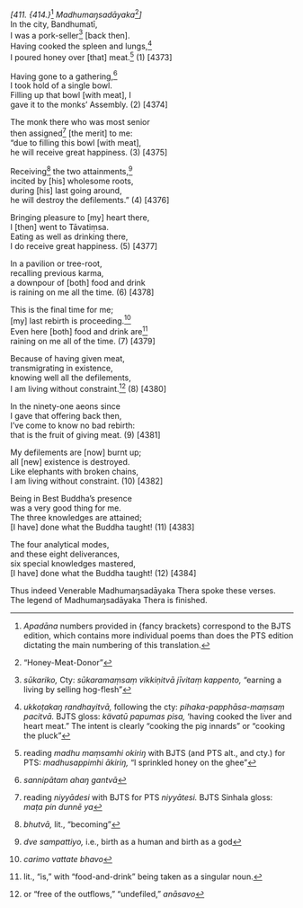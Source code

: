 *\[411. {414.}*[^1] *Madhumaŋsadāyaka*[^2]*\]*  
In the city, Bandhumatī,  
I was a pork-seller[^3] \[back then\].  
Having cooked the spleen and lungs,[^4]  
I poured honey over \[that\] meat.[^5] (1) \[4373\]

Having gone to a gathering,[^6]  
I took hold of a single bowl.  
Filling up that bowl \[with meat\], I  
gave it to the monks’ Assembly. (2) \[4374\]

The monk there who was most senior  
then assigned[^7] \[the merit\] to me:  
“due to filling this bowl \[with meat\],  
he will receive great happiness. (3) \[4375\]

Receiving[^8] the two attainments,[^9]  
incited by \[his\] wholesome roots,  
during \[his\] last going around,  
he will destroy the defilements.” (4) \[4376\]

Bringing pleasure to \[my\] heart there,  
I \[then\] went to Tāvatiṃsa.  
Eating as well as drinking there,  
I do receive great happiness. (5) \[4377\]

In a pavilion or tree-root,  
recalling previous karma,  
a downpour of \[both\] food and drink  
is raining on me all the time. (6) \[4378\]

This is the final time for me;  
\[my\] last rebirth is proceeding.[^10]  
Even here \[both\] food and drink are[^11]  
raining on me all of the time. (7) \[4379\]

Because of having given meat,  
transmigrating in existence,  
knowing well all the defilements,  
I am living without constraint.[^12] (8) \[4380\]

In the ninety-one aeons since  
I gave that offering back then,  
I’ve come to know no bad rebirth:  
that is the fruit of giving meat. (9) \[4381\]

My defilements are \[now\] burnt up;  
all \[new\] existence is destroyed.  
Like elephants with broken chains,  
I am living without constraint. (10) \[4382\]

Being in Best Buddha’s presence  
was a very good thing for me.  
The three knowledges are attained;  
\[I have\] done what the Buddha taught! (11) \[4383\]

The four analytical modes,  
and these eight deliverances,  
six special knowledges mastered,  
\[I have\] done what the Buddha taught! (12) \[4384\]

Thus indeed Venerable Madhumaŋsadāyaka Thera spoke these verses.  
The legend of Madhumaŋsadāyaka Thera is finished.  
[^1]: *Apadāna* numbers provided in {fancy brackets} correspond to the
    BJTS edition, which contains more individual poems than does the PTS
    edition dictating the main numbering of this translation.  
[^2]: “Honey-Meat-Donor”  
[^3]: *sūkariko,* Cty: *sūkaramaṃsaṃ vikkiṇitvā jīvitaṃ kappento,*
    “earning a living by selling hog-flesh”  
[^4]: *ukkoṭakaŋ randhayitvā,* following the cty:
    *pihaka-papphāsa-maṃsaṃ pacitvā.* BJTS gloss: *kävatū papumas pisa,*
    ‘having cooked the liver and heart meat.” The intent is clearly
    “cooking the pig innards” or “cooking the pluck”  
[^5]: reading *madhu maṃsamhi okiriŋ* with BJTS (and PTS alt., and cty.)
    for PTS: *madhusappimhi ākiriŋ,* “I sprinkled honey on the ghee”  
[^6]: *sannipātam ahaŋ gantvā*  
[^7]: reading *niyyādesi* with BJTS for PTS *niyyātesi.* BJTS Sinhala
    gloss: *maṭa pin dunnē ya*  
[^8]: *bhutvā,* lit., “becoming”  
[^9]: *dve sampattiyo,* i.e., birth as a human and birth as a god  
[^10]: *carimo vattate bhavo*  
[^11]: lit., “is,” with “food-and-drink” being taken as a singular noun.  
[^12]: or “free of the outflows,” “undefiled,” *anāsavo*
